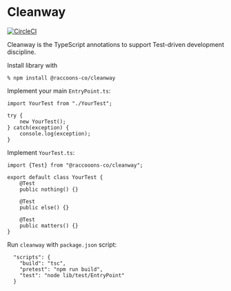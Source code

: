 # Cleanway
[![CircleCI](https://dl.circleci.com/status-badge/img/gh/raccoons-co/cleanway/tree/master.svg?style=svg)](https://dl.circleci.com/status-badge/redirect/gh/raccoons-co/cleanway/tree/master)

Cleanway is the TypeScript annotations to support Test-driven development discipline.

Install library with
```shell
% npm install @raccoons-co/cleanway
```

Implement your main `EntryPoint.ts`:
```
import YourTest from "./YourTest";

try {
    new YourTest();
} catch(exception) {
    console.log(exception);
}
```

Implement `YourTest.ts`:
```
import {Test} from "@raccooons-co/cleanway";

export default class YourTest {
    @Test
    public nothing() {}

    @Test
    public else() {}

    @Test
    public matters() {}
}
```

Run `cleanway` with `package.json` script:
```
  "scripts": {
    "build": "tsc",
    "pretest": "npm run build",
    "test": "node lib/test/EntryPoint"
  }
```
